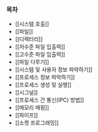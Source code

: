 ### 목차
- [[시스템 호출]]
- [[파일]]
- [[디렉터리]]
- [[저수준 파일 입출력]]
- [[고수준 파일 입출력]]
- [[파일 다루기]]
- [[시스템 및 사용자 정보 파악하기]]
- [[프로세스 정보 파악하기]]
- [[프로세스 생성 및 실행]]
- [[시그널]]
- [[프로세스 간 통신(IPC) 방법]]
- [[메모리 매핑]]
- [[파이프]]
- [[소켓 프로그래밍]]